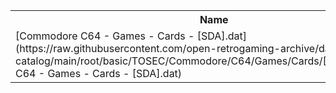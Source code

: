 <table>
<tr><th>Name</th><th>Size</th></tr>
<tr><td>[Commodore C64 - Games - Cards - [SDA].dat](https://raw.githubusercontent.com/open-retrogaming-archive/dat-catalog/main/root/basic/TOSEC/Commodore/C64/Games/Cards/[SDA]/Commodore C64 - Games - Cards - [SDA].dat)</td><td>790</td></tr>
</table>
